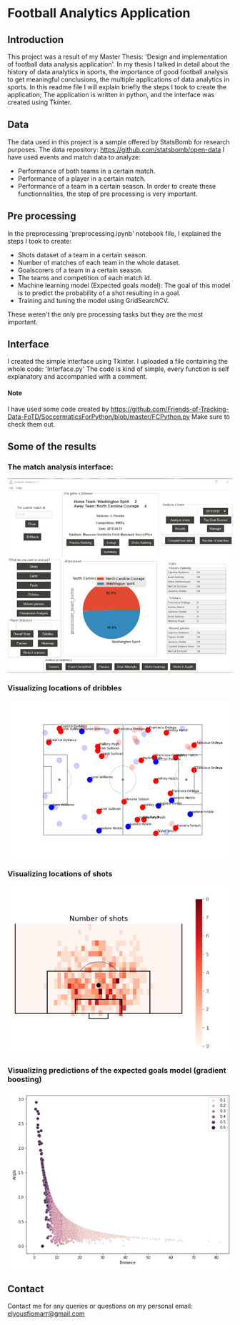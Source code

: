 # Football Analytics Application
## Introduction
This project was a result of my Master Thesis: 'Design and implementation of football data analysis application'. In my thesis I talked in detail about the history of data analytics in sports, the importance of good football analysis to get meaningful conclusions, the multiple applications of data analytics in sports.
In this readme file I will explain briefly the steps I took to create the application; The application is written in python, and the interface was created using Tkinter.
## Data
The data used in this project is a sample offered by StatsBomb for research purposes. The data repository: https://github.com/statsbomb/open-data
I have used events and match data to analyze:
* Performance of both teams in a certain match.
* Performance of a player in a certain match.
* Performance of a team in a certain season.
In order to create these functionnalities, the step of pre processing is very important.

## Pre processing
In the preprocessing 'preprocessing.ipynb' notebook file, I explained the steps I took to create:
* Shots dataset of a team in a certain season.
* Number of matches of each team in the whole dataset.
* Goalscorers of a team in a certain season.
* The teams and competition of each match id.
* Machine learning model (Expected goals model): The goal of this model is to predict the probability of a shot resulting in a goal.
* Training and tuning the model using GridSearchCV.

These weren't the only pre processing tasks but they are the most important.

## Interface
I created the simple interface using Tkinter. I uploaded a file containing the whole code: 'Interface.py'
The code is kind of simple, every function is self explanatory and accompanied with a comment.

#### Note
I have used some code created by https://github.com/Friends-of-Tracking-Data-FoTD/SoccermaticsForPython/blob/master/FCPython.py
Make sure to check them out.
## Some of the results
### The match analysis interface:
![Match interface](match_analysis.png?raw=true "Match Analysis")

### Visualizing locations of dribbles
![Dribbles](dribbles.png?raw=true "Dribbles")

### Visualizing locations of shots
![Shots](shots.png?raw=true "Shots")

### Visualizing predictions of the expected goals model (gradient boosting)
![ML result](anglevsdistance.png?raw=true "ML")


## Contact
Contact me for any queries or questions on my personal email: elyousfiomarr@gmail.com
